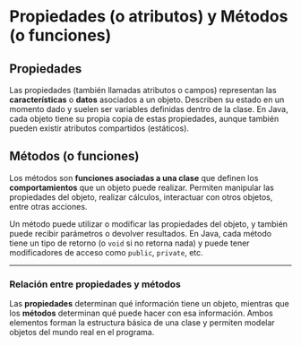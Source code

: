 # Propiedades (o atributos) y Métodos (o funciones)

## Propiedades

Las propiedades (también llamadas atributos o campos) representan las **características** o **datos** asociados a un objeto. Describen su estado en un momento dado y suelen ser variables definidas dentro de la clase. En Java, cada objeto tiene su propia copia de estas propiedades, aunque también pueden existir atributos compartidos (estáticos).

## Métodos (o funciones)

Los métodos son **funciones asociadas a una clase** que definen los **comportamientos** que un objeto puede realizar. Permiten manipular las propiedades del objeto, realizar cálculos, interactuar con otros objetos, entre otras acciones.

Un método puede utilizar o modificar las propiedades del objeto, y también puede recibir parámetros o devolver resultados. En Java, cada método tiene un tipo de retorno (o `void` si no retorna nada) y puede tener modificadores de acceso como `public`, `private`, etc.

---

### Relación entre propiedades y métodos

Las **propiedades** determinan qué información tiene un objeto, mientras que los **métodos** determinan qué puede hacer con esa información. Ambos elementos forman la estructura básica de una clase y permiten modelar objetos del mundo real en el programa.
